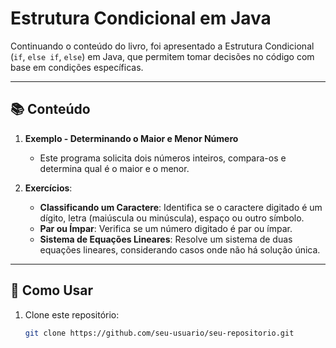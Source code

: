 # Estrutura Condicional em Java

Continuando o conteúdo do livro, foi apresentado a Estrutura Condicional (`if`, `else if`, `else`) em Java, que permitem tomar decisões no código com base em condições específicas.

---

## 📚 Conteúdo

1. **Exemplo - Determinando o Maior e Menor Número**  
   - Este programa solicita dois números inteiros, compara-os e determina qual é o maior e o menor.

2. **Exercícios**:
   - **Classificando um Caractere**: Identifica se o caractere digitado é um dígito, letra (maiúscula ou minúscula), espaço ou outro símbolo.
   - **Par ou Ímpar**: Verifica se um número digitado é par ou ímpar.
   - **Sistema de Equações Lineares**: Resolve um sistema de duas equações lineares, considerando casos onde não há solução única.

---

## 🚀 Como Usar

1. Clone este repositório:
   ```bash
   git clone https://github.com/seu-usuario/seu-repositorio.git
